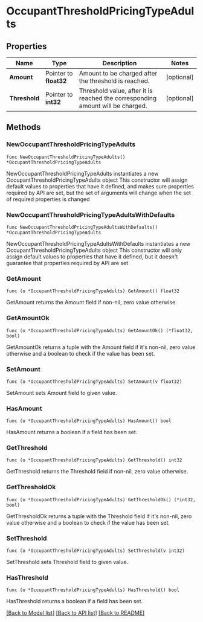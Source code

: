# OccupantThresholdPricingTypeAdults

## Properties

Name | Type | Description | Notes
------------ | ------------- | ------------- | -------------
**Amount** | Pointer to **float32** | Amount to be charged after the threshold is reached. | [optional] 
**Threshold** | Pointer to **int32** | Threshold value, after it is reached the corresponding amount will be charged. | [optional] 

## Methods

### NewOccupantThresholdPricingTypeAdults

`func NewOccupantThresholdPricingTypeAdults() *OccupantThresholdPricingTypeAdults`

NewOccupantThresholdPricingTypeAdults instantiates a new OccupantThresholdPricingTypeAdults object
This constructor will assign default values to properties that have it defined,
and makes sure properties required by API are set, but the set of arguments
will change when the set of required properties is changed

### NewOccupantThresholdPricingTypeAdultsWithDefaults

`func NewOccupantThresholdPricingTypeAdultsWithDefaults() *OccupantThresholdPricingTypeAdults`

NewOccupantThresholdPricingTypeAdultsWithDefaults instantiates a new OccupantThresholdPricingTypeAdults object
This constructor will only assign default values to properties that have it defined,
but it doesn't guarantee that properties required by API are set

### GetAmount

`func (o *OccupantThresholdPricingTypeAdults) GetAmount() float32`

GetAmount returns the Amount field if non-nil, zero value otherwise.

### GetAmountOk

`func (o *OccupantThresholdPricingTypeAdults) GetAmountOk() (*float32, bool)`

GetAmountOk returns a tuple with the Amount field if it's non-nil, zero value otherwise
and a boolean to check if the value has been set.

### SetAmount

`func (o *OccupantThresholdPricingTypeAdults) SetAmount(v float32)`

SetAmount sets Amount field to given value.

### HasAmount

`func (o *OccupantThresholdPricingTypeAdults) HasAmount() bool`

HasAmount returns a boolean if a field has been set.

### GetThreshold

`func (o *OccupantThresholdPricingTypeAdults) GetThreshold() int32`

GetThreshold returns the Threshold field if non-nil, zero value otherwise.

### GetThresholdOk

`func (o *OccupantThresholdPricingTypeAdults) GetThresholdOk() (*int32, bool)`

GetThresholdOk returns a tuple with the Threshold field if it's non-nil, zero value otherwise
and a boolean to check if the value has been set.

### SetThreshold

`func (o *OccupantThresholdPricingTypeAdults) SetThreshold(v int32)`

SetThreshold sets Threshold field to given value.

### HasThreshold

`func (o *OccupantThresholdPricingTypeAdults) HasThreshold() bool`

HasThreshold returns a boolean if a field has been set.


[[Back to Model list]](../README.md#documentation-for-models) [[Back to API list]](../README.md#documentation-for-api-endpoints) [[Back to README]](../README.md)


